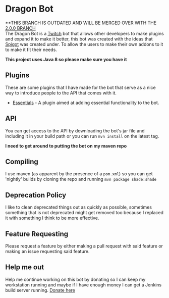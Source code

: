 Dragon Bot
==========
**THIS BRANCH IS OUTDATED AND WILL BE MERGED OVER WITH THE [2.0.0 BRANCH](https://github.com/Dragovorn/dragon-bot/tree/2.0.0 "Version 2 Branch")  
The Dragon Bot is a [Twitch](https://twitch.tv/ "Twitch.tv") bot that allows other developers to make plugins and expand it to make it better,
this bot was created with the ideas that [Spigot](https://www.spigotmc.org/ "Spigot's Webpage") was created under. To allow the users to make their
own addons to it to make it fit their needs.

**This project uses Java 8 so please make sure you have it**

Plugins
-------
These are some plugins that I have made for the bot that serve as a nice way to introduce people to the API that comes with it.
  
- [Essentials](https://github.com/Dragovorn/essentials "Dragon Bot Essentials' Github") - A plugin aimed at adding essential functionality to the bot.

API
---
You can get access to the API by downloading the bot's jar file and including it in your build path
or you can run `mvn install` on the latest tag.

**I need to get around to putting the bot on my maven repo**

Compiling
---------
I use maven (as apparent by the presence of a `pom.xml`) so you can get 'nightly' builds
by cloning the repo and running `mvn package shade:shade`

Deprecation Policy
------------------
I like to clean deprecated things out as quickly as possible, sometimes something that is
not deprecated might get removed too because I replaced it with something I think to be more effective.

Feature Requesting
------------------
Please request a feature by either making a pull request with said feature or making an issue
requesting said feature.

Help me out
-----------
Help me continue working on this bot by donating so I can keep my workstation running
and maybe if I have enough money I can get a Jenkins build server running. [Donate here](https://twitch.streamlabs.com/Dragovorn)
